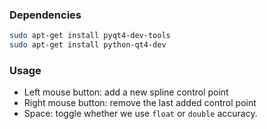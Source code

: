 ### Dependencies
``` bash
sudo apt-get install pyqt4-dev-tools
sudo apt-get install python-qt4-dev
```

### Usage
* Left mouse button: add a new spline control point
* Right mouse button: remove the last added control point
* Space: toggle whether we use `float` or `double` accuracy.
